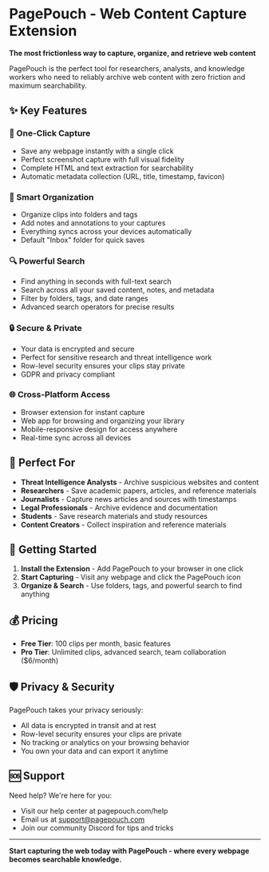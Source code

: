 # PagePouch - Web Content Capture Extension

**The most frictionless way to capture, organize, and retrieve web content**

PagePouch is the perfect tool for researchers, analysts, and knowledge workers who need to reliably archive web content with zero friction and maximum searchability.

## ✨ Key Features

### 🚀 One-Click Capture
- Save any webpage instantly with a single click
- Perfect screenshot capture with full visual fidelity
- Complete HTML and text extraction for searchability
- Automatic metadata collection (URL, title, timestamp, favicon)

### 📁 Smart Organization
- Organize clips into folders and tags
- Add notes and annotations to your captures
- Everything syncs across your devices automatically
- Default "Inbox" folder for quick saves

### 🔍 Powerful Search
- Find anything in seconds with full-text search
- Search across all your saved content, notes, and metadata
- Filter by folders, tags, and date ranges
- Advanced search operators for precise results

### 🔒 Secure & Private
- Your data is encrypted and secure
- Perfect for sensitive research and threat intelligence work
- Row-level security ensures your clips stay private
- GDPR and privacy compliant

### 🌐 Cross-Platform Access
- Browser extension for instant capture
- Web app for browsing and organizing your library
- Mobile-responsive design for access anywhere
- Real-time sync across all devices

## 🎯 Perfect For

- **Threat Intelligence Analysts** - Archive suspicious websites and content
- **Researchers** - Save academic papers, articles, and reference materials  
- **Journalists** - Capture news articles and sources with timestamps
- **Legal Professionals** - Archive evidence and documentation
- **Students** - Save research materials and study resources
- **Content Creators** - Collect inspiration and reference materials

## 🚀 Getting Started

1. **Install the Extension** - Add PagePouch to your browser in one click
2. **Start Capturing** - Visit any webpage and click the PagePouch icon
3. **Organize & Search** - Use folders, tags, and powerful search to find anything

## 💰 Pricing

- **Free Tier**: 100 clips per month, basic features
- **Pro Tier**: Unlimited clips, advanced search, team collaboration ($6/month)

## 🛡️ Privacy & Security

PagePouch takes your privacy seriously:
- All data is encrypted in transit and at rest
- Row-level security ensures your clips are private
- No tracking or analytics on your browsing behavior
- You own your data and can export it anytime

## 🆘 Support

Need help? We're here for you:
- Visit our help center at pagepouch.com/help
- Email us at support@pagepouch.com
- Join our community Discord for tips and tricks

---

**Start capturing the web today with PagePouch - where every webpage becomes searchable knowledge.**
